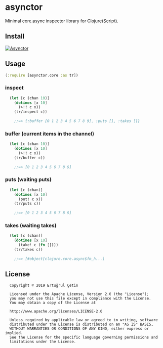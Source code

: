 # asynctor

Minimal core.async inspector library for Clojure(Script).

## Install

[![Asynctor](https://img.shields.io/clojars/v/asynctor.svg)](https://clojars.org/asynctor)

## Usage

```clojure
(:require [asynctor.core :as tr])
```

### inspect
```clojure
  (let [c (chan 10)]
    (dotimes [x 10]
      (>!! c x))
    (tr/inspect c))
    
    ;;=> {:buffer [0 1 2 3 4 5 6 7 8 9], :puts [], :takes []}
```

### buffer (current items in the channel)
```clojure
  (let [c (chan 10)]
    (dotimes [x 10]
      (>!! c x))
    (tr/buffer c))
    
    ;;=> [0 1 2 3 4 5 6 7 8 9]
```

### puts (waiting puts)
```clojure
  (let [c (chan)]
    (dotimes [x 10]
      (put! c x))
    (tr/puts c))
    
    ;;=> [0 1 2 3 4 5 6 7 8 9]
```

### takes (waiting takes)
```clojure
  (let [c (chan)]
    (dotimes [x 10]
      (take! c (fn [])))
    (tr/takes c))
    
    ;;=> [#object[clojure.core.async$fn_h...]

```

## License
```
  Copyright © 2019 Ertuğrul Çetin
  
  Licensed under the Apache License, Version 2.0 (the "License");
  you may not use this file except in compliance with the License.
  You may obtain a copy of the License at
  
  http://www.apache.org/licenses/LICENSE-2.0
  
  Unless required by applicable law or agreed to in writing, software
  distributed under the License is distributed on an "AS IS" BASIS,
  WITHOUT WARRANTIES OR CONDITIONS OF ANY KIND, either express or implied.
  See the License for the specific language governing permissions and
  limitations under the License.
```
